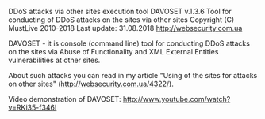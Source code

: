 DDoS attacks via other sites execution tool
DAVOSET v.1.3.6
Tool for conducting of DDoS attacks on the sites via other sites
Copyright (C) MustLive 2010-2018
Last update: 31.08.2018
http://websecurity.com.ua

DAVOSET - it is console (command line) tool for conducting DDoS attacks on the sites via Abuse of Functionality and XML External Entities vulnerabilities at other sites.

About such attacks you can read in my article "Using of the sites for attacks on other sites" (http://websecurity.com.ua/4322/).

Video demonstration of DAVOSET: http://www.youtube.com/watch?v=RKi35-f346I

